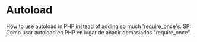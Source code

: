 # Autoload
How to use autoload in PHP instead of adding so much 'require_once's.
SP: Como usar autoload en PHP en lugar de añadir demasiados "require_once".

